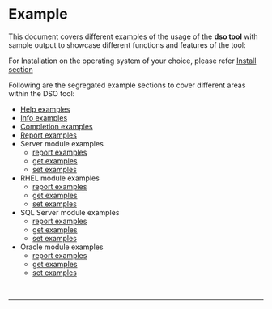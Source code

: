 # Example

This document covers different examples of the usage of the **dso tool** with sample output to showcase different functions and features of the tool:

For Installation on the operating system of your choice, please refer [Install section](../README.md#install-instructions)

Following are the segregated example sections to cover different areas within the DSO tool:

- [Help examples](helpExamples.md)
- [Info examples](infoExamples.md)
- [Completion examples](completionExamples.md)
- [Report examples](reportExamples.md)
- Server module examples
  - [report examples](serverModuleExamples.md)
  - [get examples](serverModuleExamples.md)
  - [set examples](serverModuleExamples.md)
- RHEL module examples
  - [report examples](osModuleExamples.md)
  - [get examples](osModuleExamples.md)
  - [set examples](osModuleExamples.md)
- SQL Server module examples
  - [report examples](dbSqlModuleExamples.md)
  - [get examples](dbSqlModuleExamples.md)
  - [set examples](dbSqlModuleExamples.md)
- Oracle module examples
  - [report examples](dbOracleModuleExamples.md)
  - [get examples](dbOracleModuleExamples.md)
  - [set examples](dbOracleModuleExamples.md)

<br>

---

